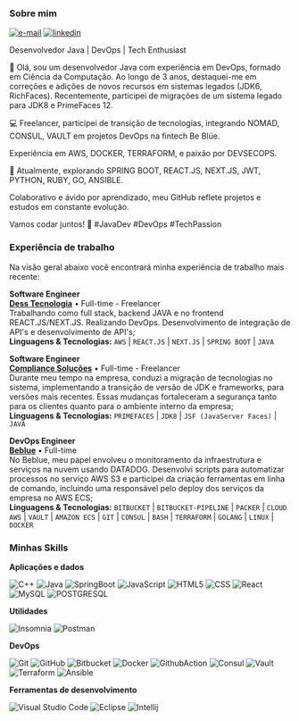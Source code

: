 ### Sobre mim

[![e-mail](https://img.shields.io/badge/-edson@facioli.dev.br-000000?style=flat-square&labelColor=000000&logo=gmail&logoColor=white&link=malito:edson@facioli.dev.br)](mailto:edson@facioli.dev.br)
[![linkedin](https://img.shields.io/badge/-Edson%20Facioli-0000FF?style=flat-square&labelColor=0000FF&logo=linkedin&logoColor=white&link=https://www.linkedin.com/in/edson-facioli/)](https://www.linkedin.com/in/edson-facioli/)

Desenvolvedor Java | DevOps | Tech Enthusiast

👋 Olá, sou um desenvolvedor Java com experiência em DevOps, formado em Ciência da Computação. Ao longo de 3 anos, destaquei-me em correções e adições de novos recursos em sistemas legados (JDK6, RichFaces). Recentemente, participei de migrações de um sistema legado para JDK8 e PrimeFaces 12.

💻 Freelancer, participei de transição de tecnologias, integrando NOMAD, CONSUL, VAULT em projetos DevOps na fintech Be Blüe. 

Experiência em AWS, DOCKER, TERRAFORM, e paixão por DEVSECOPS.

🚀 Atualmente, explorando SPRING BOOT, REACT.JS, NEXT.JS, JWT, PYTHON, RUBY, GO, ANSIBLE. 

Colaborativo e ávido por aprendizado, meu GitHub reflete projetos e estudos em constante evolução.

Vamos codar juntos! 🚀 #JavaDev #DevOps #TechPassion

### Experiência de trabalho

Na visão geral abaixo você encontrará minha experiência de trabalho mais recente:

**Software Engineer** \
[**Dess Tecnologia**](http://www.desstecnologia.com.br/) • Full-time - Freelancer \
Trabalhando como full stack, backend JAVA e no frontend REACT.JS/NEXT.JS. Realizando DevOps. Desenvolvimento de integração de API's e desenvolvimento de API's; \
**Linguagens & Tecnologias:** `AWS` | `REACT.JS` | `NEXT.JS` | `SPRING BOOT` | `JAVA`

**Software Engineer** \
[**Compliance Soluções**](https://compliancesolucoes.com.br/) • Full-time - Freelancer \
Durante meu tempo na empresa, conduzi a migração de tecnologias no sistema, implementando a transição de versão de JDK e frameworks, para versões mais recentes. Essas mudanças fortaleceram a segurança tanto para os clientes quanto para o ambiente interno da empresa; \
**Linguagens & Tecnologias:** `PRIMEFACES` | `JDK8` | `JSF (JavaServer Faces)` | `JAVA`

**DevOps Engineer** \
[**Beblue**](https://www.linkedin.com/company/beblueapp/) • Full-time \
No Beblue, meu papel envolveu o monitoramento da infraestrutura e serviços na nuvem usando DATADOG. Desenvolvi scripts para automatizar processos no serviço AWS S3 e participei da criação ferramentas em linha de comando, incluindo uma responsável pelo deploy dos serviços da empresa no AWS ECS;\
**Linguagens & Tecnologias:** `BITBUCKET` | `BITBUCKET-PIPELINE` | `PACKER` | `CLOUD AWS` | `VAULT` | `AMAZON ECS` | `GIT` | `CONSUL` | `BASH` | `TERRAFORM` | `GOLANG` | `LINUX` | `DOCKER`

<h3>Minhas Skills</h3>

**Aplicações e dados**

![C++](https://img.shields.io/badge/-C-333333?style=flat&logo=C%2B%2B&logoColor=FFF)
![Java](https://img.shields.io/badge/-Java-333333?style=flat&logo=openjdk&logoColor=FFF)
![SpringBoot](https://img.shields.io/badge/-Spring%20Boot-333333?style=flat&logo=springboot&logoColor=FFF)
![JavaScript](https://img.shields.io/badge/-JavaScript-333333?style=flat&logo=javascript&logoColor=FFF)
![HTML5](https://img.shields.io/badge/-HTML5-333333?style=flat&logo=HTML5&logoColor=FFF)
![CSS](https://img.shields.io/badge/-CSS-333333?style=flat&logo=CSS3&logoColor=FFF)
![React](https://img.shields.io/badge/-React-333333?style=flat&logo=react&logoColor=FFF)
![MySQL](https://img.shields.io/badge/-MySQL-333333?style=flat&logo=mysql&logoColor=FFF)
![POSTGRESQL](https://img.shields.io/badge/-PostgreSQL-333333?style=flat&logo=postgresql&logoColor=FFF)

**Utilidades**

![Insomnia](https://img.shields.io/badge/-Insomnia-333333?style=flat&logo=insomnia&logoColor=FFF)
![Postman](https://img.shields.io/badge/-Postman-333333?style=flat&logo=postman&logoColor=FFF)

**DevOps**

![Git](https://img.shields.io/badge/-Git-333333?style=flat&logo=git&logoColor=FFF)
![GitHub](https://img.shields.io/badge/-GitHub-333333?style=flat&logo=github&logoColor=FFF)
![Bitbucket](https://img.shields.io/badge/-Bitbucket-333333?style=flat&logo=bitbucket&logoColor=FFF)
![Docker](https://img.shields.io/badge/-Docker-333333?style=flat&logo=docker&logoColor=FFF)
![GithubAction](https://img.shields.io/badge/-GitHub%20Actions-333333?style=flat&logo=githubactions&logoColor=FFF)
![Consul](https://img.shields.io/badge/-Consul-333333?style=flat&logo=consul&logoColor=FFF)
![Vault](https://img.shields.io/badge/-Vault-333333?style=flat&logo=vault&logoColor=FFF)
![Terraform](https://img.shields.io/badge/-Terraform-333333?style=flat&logo=terraform&logoColor=FFF)
![Ansible](https://img.shields.io/badge/-Ansible-333333?style=flat&logo=ansible&logoColor=FFF)

**Ferramentas de desenvolvimento**

![Visual Studio Code](https://img.shields.io/badge/-Visual%20Studio%20Code-333333?style=flat&logo=visual-studio-code&logoColor=FFF)
![Eclipse](https://img.shields.io/badge/-Eclipse-333333?style=flat&logo=eclipse-ide&logoColor=FFF)
![Intellij](https://img.shields.io/badge/-Intellij-333333?style=flat&logo=intellijidea&logoColor=FFF)


